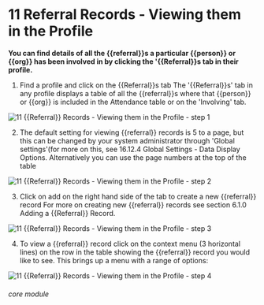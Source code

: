 # 11 Referral Records - Viewing them in the Profile

**You can find details of all the {{referral}}s a particular {{person}} or {{org}} has been involved in by clicking the &#039;{{Referral}}s tab in their profile.**

1. Find a profile and click on the {{Referral}}s tab
The &#039;{{Referral}}s&#039; tab in any profile displays a table of all the {{referral}}s where that {{person}} or {{org}} is included in the Attendance table or on the &#039;Involving&#039; tab.

![11 {{Referral}} Records - Viewing them in the Profile - step 1](11_Referral_Records_-_Viewing_them_in_the_Profile_im_1.png)

2. The default setting for viewing {{referral}} records is 5 to a page, but this can be changed by your system administrator through &#039;Global settings&#039;(for more on this, see 16.12.4 Global Settings - Data Display Options. Alternatively you can use the page numbers at the top of the table

![11 {{Referral}} Records - Viewing them in the Profile - step 2](11_Referral_Records_-_Viewing_them_in_the_Profile_im_2.png)

3. Click on add on the right hand side of the tab to create a new {{referral}} record
For more on creating new {{referral}} records see section 6.1.0 Adding a {{Referral}} Record.

![11 {{Referral}} Records - Viewing them in the Profile - step 3](11_Referral_Records_-_Viewing_them_in_the_Profile_im_3.png)

4. To view a {{referral}} record click on the context menu (3 horizontal lines) on the row in the table showing the {{referral}} record you would like to see. This brings up a menu with a range of options:

![11 {{Referral}} Records - Viewing them in the Profile - step 4](11_Referral_Records_-_Viewing_them_in_the_Profile_im_4.png)


###### core module

